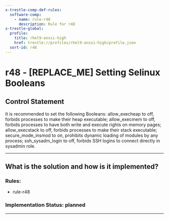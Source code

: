 ```yaml
---
x-trestle-comp-def-rules:
  software-comp:
    - name: rule-r48
      description: Rule for r48
x-trestle-global:
  profile:
    title: rhel9-anssi-high
    href: trestle://profiles/rhel9-anssi-high/profile.json
  sort-id: r48
---
```


# r48 - \[REPLACE_ME\] Setting Selinux Booleans

## Control Statement

It is recommended to set the following Booleans: allow_execheap to off, forbids processes to make their heap executable; allow_execmem to off, forbids processes to have both write and execute rights on memory pages; allow_execstack to off, forbids processes to make their stack executable; secure_mode_insmod to on, prohibits dynamic loading of modules by any process; ssh_sysadm_login to off, forbids SSH logins to connect directly in sysadmin role.

______________________________________________________________________

## What is the solution and how is it implemented?

<!-- For implementation status enter one of: implemented, partial, planned, alternative, not-applicable -->

<!-- Note that the list of rules under ### Rules: is read-only and changes will not be captured after assembly to JSON -->

<!-- Add control implementation description here for control: r48 -->

### Rules:

  - rule-r48

### Implementation Status: planned

______________________________________________________________________
